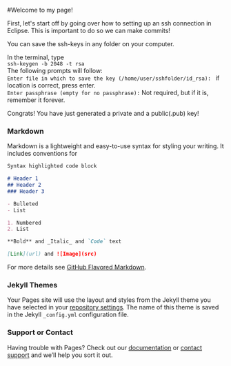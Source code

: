 #Welcome to my page!

First, let's start off by going over how to setting up an ssh connection in Eclipse.
This is important to do so we can make commits!

You can save the ssh-keys in any folder on your computer.

In the terminal, type<br>
`ssh-keygen -b 2048 -t rsa` <br>
The following prompts will follow: <br>
`Enter file in which to save the key (/home/user/sshfolder/id_rsa): `  if location is correct, press enter.<br>
`Enter passphrase (empty for no passphrase):` Not required, but if it is, remember it forever.

 Congrats! You have just generated a private and a public(.pub) key!








### Markdown

Markdown is a lightweight and easy-to-use syntax for styling your writing. It includes conventions for

```markdown
Syntax highlighted code block

# Header 1
## Header 2
### Header 3

- Bulleted
- List

1. Numbered
2. List

**Bold** and _Italic_ and `Code` text

[Link](url) and ![Image](src)
```

For more details see [GitHub Flavored Markdown](https://guides.github.com/features/mastering-markdown/).

### Jekyll Themes

Your Pages site will use the layout and styles from the Jekyll theme you have selected in your [repository settings](https://github.com/mscheuer92/mscheuer92.github.io/settings). The name of this theme is saved in the Jekyll `_config.yml` configuration file.

### Support or Contact

Having trouble with Pages? Check out our [documentation](https://docs.github.com/categories/github-pages-basics/) or [contact support](https://support.github.com/contact) and we’ll help you sort it out.
